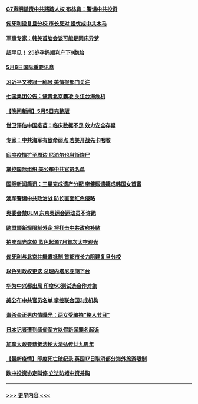 #### [G7声明谴责中共践踏人权 布林肯：警惕中共投资](../pages/prog202/a103112201.md?t=05062352) 
#### [匈牙利设复旦分校 市长反对 担忧成中共木马](../pages/prog202/a103112179.md?t=05062352) 
#### [军事专家：韩美首脑会谈可能是同床异梦](../pages/prog202/a103112141.md?t=05062352) 
#### [超罕见！ 25岁孕妈顺利产下9胞胎](../pages/prog202/a103111915.md?t=05062352) 
#### [5月6日国际重要讯息](../pages/prog202/a103111965.md?t=05062352) 
#### [习近平又被冠一称号 美情报部门关注](../pages/prog202/a103111921.md?t=05062352) 
#### [七国集团公告：谴责北京霸凌 关注台海危机](../pages/prog202/a103111840.md?t=05062352) 
#### [【晚间新闻】5月5日完整版](../pages/prog202/a103111782.md?t=05062352) 
#### [世卫评估中国疫苗：临床数据不足 效力安全存疑](../pages/prog202/a103111836.md?t=05062352) 
#### [专家：中共海军有致命弱点 若美开战先卡咽喉](../pages/prog202/a103111807.md?t=05062352) 
#### [印度疫情扩至周边 尼泊尔也当街烧尸](../pages/prog202/a103111613.md?t=05062352) 
#### [掌控国际组织 美公布中共官员名单](../pages/prog202/a103111427.md?t=05062352) 
#### [国际新闻简讯：三星完成遗产分配 李健熙遗孀成韩国女首富](../pages/prog202/a103110795.md?t=05062352) 
#### [澳军警惕中共政治战 防长直面红色侵略](../pages/prog202/a103110789.md?t=05062352) 
#### [奥委会禁BLM 东京奥运会运动员不许跪](../pages/prog202/a103111617.md?t=05062352) 
#### [欧盟颁新规限制外企 将打击中共政府补贴](../pages/prog202/a103111623.md?t=05062352) 
#### [拍卖观光席位 蓝色起源7月首次太空观光](../pages/prog202/a103111625.md?t=05062352) 
#### [匈牙利与北京共舞遭抵制 首都市长力阻建复旦分校](../pages/prog202/a103111584.md?t=05062352) 
#### [以色列政权更迭 总理内塔尼亚胡下台](../pages/prog202/a103111621.md?t=05062352) 
#### [华为中兴都出局 印度5G测试选合作对象](../pages/prog202/a103111599.md?t=05062352) 
#### [美公布中共官员名单 掌控联合国3成机构](../pages/prog202/a103111472.md?t=05062352) 
#### [毒杀金正男内情曝光：两女受骗拍“整人节目”](../pages/prog202/a103111548.md?t=05062352) 
#### [日本记者遭到缅甸军方以假新闻罪名起诉](../pages/prog202/a103111559.md?t=05062352) 
#### [加拿大政要恭贺法轮大法弘传廿九周年](../pages/prog202/a103111441.md?t=05062352) 
#### [【最新疫情】印度死亡破纪录 英国17日取消部分海外旅游限制](../pages/prog202/a103111432.md?t=05062352) 
#### [欧中投资协定叫停 立法防堵中资并购](../pages/prog202/a103111424.md?t=05062352) 

----
#### [ >>> 更早内容 <<< ](../indexes/prog202-earlier.md)
